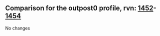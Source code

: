## Comparison for the outpost0 profile, rvn: [1452](https://github.com/PRO100KatYT/FortniteProfileRevisions/tree/main/profiles/outpost0/1452%20outpost0.json)-[1454](https://github.com/PRO100KatYT/FortniteProfileRevisions/tree/main/profiles/outpost0/1454%20outpost0.json)

No changes
